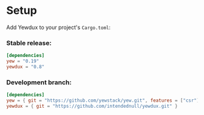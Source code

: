 # Setup

Add Yewdux to your project's `Cargo.toml`:

### Stable release:

```toml
[dependencies]
yew = "0.19"
yewdux = "0.8"
```

### Development branch:

```toml
[dependencies]
yew = { git = "https://github.com/yewstack/yew.git", features = ["csr"] }
yewdux = { git = "https://github.com/intendednull/yewdux.git" }
```


